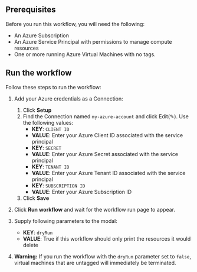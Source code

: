 ## Prerequisites

Before you run this workflow, you will need the following:
- An Azure Subscription
- An Azure Service Principal with permissions to manage compute resources
- One or more running Azure Virtual Machines with no tags. 

## Run the workflow

Follow these steps to run the workflow:
1. Add your Azure credentials as a Connection:
   1. Click **Setup** 
   2. Find the Connection named `my-azure-account` and click Edit(✎). Use the following values:
      - **KEY**: `CLIENT ID`
      - **VALUE**: Enter your Azure Client ID associated with the service principal
      - **KEY**: `SECRET`
      - **VALUE**: Enter your Azure Secret associated with the service principal
      - **KEY**: `TENANT ID`
      - **VALUE**: Enter your Azure Tenant ID associated with the service principal 
      - **KEY**: `SUBSCRIPTION ID`
      - **VALUE**: Enter your Azure Subscription ID 
   3. Click **Save**

2. Click **Run workflow** and wait for the workflow run page to appear.
3. Supply following parameters to the modal:
   - **KEY**: `dryRun`
   - **VALUE**: True if this workflow should only print the resources it would delete

4. **Warning:** If you run the workflow with the `dryRun` parameter set to
   `false`, virtual machines that are untagged will immediately be terminated.

